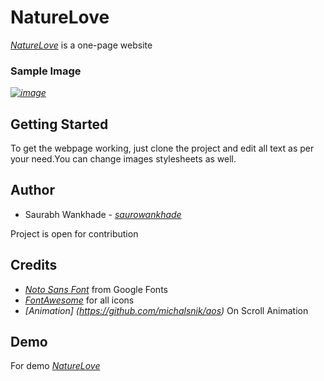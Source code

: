  # NatureLove 

  _[NatureLove](https://naturelove.vercel.app/index.html)_ is a one-page website  

  ### Sample Image

 _[![image](https://github.com/saurowankhade/NatureLove/assets/98818353/28a143eb-bc5b-415c-9db2-921ce55b6752)](https://naturelove.vercel.app/index.html)_


 ## Getting Started 
 To get the webpage working, just clone the project and edit all text as per your need.You can change images stylesheets as well.

 ## Author
 + Saurabh Wankhade - _[saurowankhade](https://github.com/saurowankhade/)_
   
Project is open for contribution

## Credits
+ _[Noto Sans Font](https://fonts.google.com/specimen/Noto+Sans)_ from Google Fonts
+ _[FontAwesome](https://fontawesome.com/)_ for all icons
+ _[Animation] (https://github.com/michalsnik/aos)_ On Scroll Animation

## Demo 

For demo _[NatureLove](https://naturelove.vercel.app/index.html)_
 
